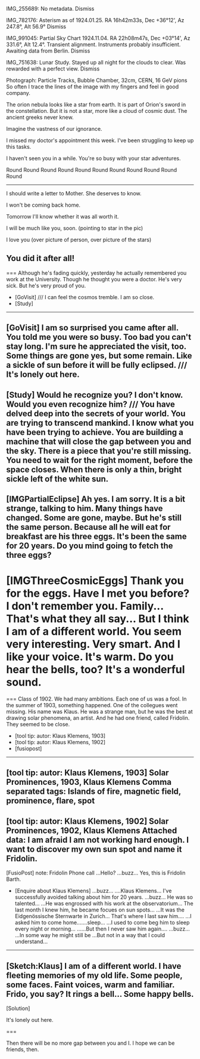 
IMG_255689: No metadata.
Dismiss

IMG_782176: Asterism as of 1924.01.25. RA 16h42m33s, Dec +36°12', Az 247.8°, Alt 56.9°
Dismiss

IMG_991045: Partial Sky Chart 1924.11.04. RA 22h08m47s, Dec +03°14', Az 331.6°, Alt 12.4°. Transient alignment. Instruments probably insufficient. Awaiting data from Berlin.
Dismiss

IMG_751638: Lunar Study. Stayed up all night for the clouds to clear. Was rewarded with a perfect view.
Dismiss

Photograph: Particle Tracks, Bubble Chamber, 32cm, CERN, 16 GeV pions
So often I trace the lines of the image with my fingers and feel in good company.

The orion nebula looks like a star from earth. It is part of Orion's sword in the constellation. But it is not a star, more like a cloud of cosmic dust. The ancient greeks never knew.

Imagine the vastness of our ignorance.

I missed my doctor's appointment this week. I've been struggling to keep up this tasks.

I haven't seen you in a while. You're so busy with your star adventures.

Round Round Round Round Round
Round Round Round Round Round
Round

---
I should write a letter to Mother. She deserves to know.

I won't be coming back home.

Tomorrow I'll know whether it was all worth it.

I will be much like you, soon. (pointing to star in the pic)

I love you (over picture of person, over picture of the stars)

You did it after all!
---



===
Although he's fading quickly, yesterday he actually remembered you work at the University. Though he thought you were a doctor.
He's very sick. But he's very proud of you.
- [GoVisit]
///
I can feel the cosmos tremble. I am so close.
- [Study]
---
[GoVisit]
I am so surprised you came after all. You told me you were so busy.
Too bad you can't stay long. I'm sure he appreciated the visit, too.
Some things are gone yes, but some remain.
Like a sickle of sun before it will be fully eclipsed.
///
It's lonely out here.
---
[Study]
Would he recognize you? I don't know. Would you even recognize him?
///
You have delved deep into the secrets of your world.
You are trying to transcend mankind.
I know what you have been trying to achieve.
You are building a machine that will close the gap between you and the sky.
There is a piece that you're still missing.
You need to wait for the right moment, before the space closes.
When there is only a thin, bright sickle left of the white sun.
---
[IMGPartialEclipse]
Ah yes. I am sorry. It is a bit strange, talking to him.
Many things have changed. Some are gone, maybe.
But he's still the same person. Because all he will eat for breakfast are his three eggs.
It's been the same for 20 years.
Do you mind going to fetch the three eggs?
---
[IMGThreeCosmicEggs]
Thank you for the eggs.
Have I met you before? I don't remember you.
Family...
That's what they all say...
But I think I am of a different world.
You seem very interesting. Very smart.
And I like your voice. It's warm.
Do you hear the bells, too?
It's a wonderful sound.
===


===
Class of 1902.
We had many ambitions.
Each one of us was a fool.
In the summer of 1903, something happened.
One of the collegues went missing.
His name was Klaus.
He was a strange man, but he was the best at drawing solar phenomena, an artist.
And  he had one friend, called Fridolin.
They seemed to be close.
- [tool tip: autor: Klaus Klemens, 1903]
- [tool tip: autor: Klaus Klemens, 1902]
- [fusiopost]
---
[tool tip: autor: Klaus Klemens, 1903]
Solar Prominences, 1903, Klaus Klemens
Comma separated tags: Islands of fire, magnetic field, prominence, flare, spot
---
[tool tip: autor: Klaus Klemens, 1902]
Solar Prominences, 1902, Klaus Klemens
Attached data: I am afraid I am not working hard enough. I want to discover my own sun spot and name it Fridolin.
---
[FusioPost]
note: Fridolin Phone call
...Hello?
...buzz...
Yes, this is Fridolin Barth.
- [Enquire about Klaus Klemens]
...buzz...
....Klaus Klemens...
I've successfully avoided talking about him for 20 years.
...buzz...
He was so talented...
...He was engrossed with his work at the observatorium...
The last month I knew him, he became focues on sun spots...
...It was the Eidgenössische Sternwarte in Zurich...
That's where I last saw him....
...I asked him to come home.......sleep...
...I used to come beg him to sleep every night or morning...
......But then I never saw him again....
...buzz...
...In some way he might still be 
...But not in a way that I could understand...
---
[Sketch:Klaus]
I am of a different world.
I have fleeting memories of my old life.
Some people, some faces.
Faint voices, warm and familiar.
Frido, you say? 
It rings a bell... Some happy bells.
---
[Solution]



It's lonely out here.



===

Then there will be no more gap between you and I.
I hope we can be friends, then.

